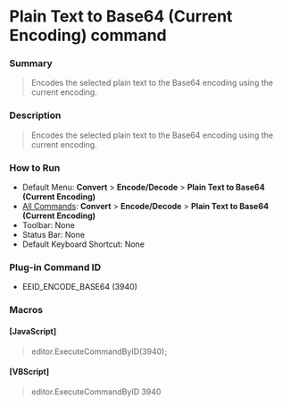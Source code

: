 # Plain Text to Base64 (Current Encoding) command

### Summary

> Encodes the selected plain text to the Base64 encoding using the current encoding.

### Description

> Encodes the selected plain text to the Base64 encoding using the current encoding.

### How to Run

- Default Menu: **Convert** \> **Encode/Decode** \> **Plain Text to Base64 (Current Encoding)**
- [All Commands](../tools/all_commands): **Convert** \> **Encode/Decode** \> **Plain Text to Base64 (Current Encoding)**
- Toolbar:
None
- Status Bar: None
- Default Keyboard Shortcut: None

### Plug-in Command ID

- EEID\_ENCODE\_BASE64 (3940)

### Macros

#### \[JavaScript\]

> editor.ExecuteCommandByID(3940);

#### \[VBScript\]

> editor.ExecuteCommandByID 3940
